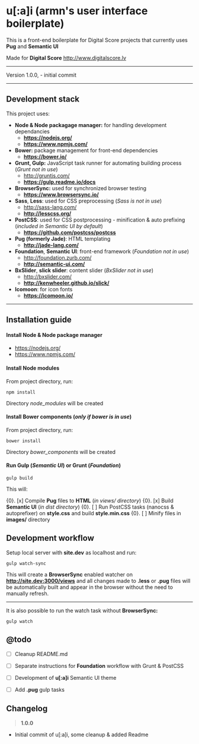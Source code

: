 
u[:a]i (**armn's user interface boilerplate**)
===================

This is a front-end boilerplate for Digital Score projects that currently uses **Pug** and **Semantic UI**

Made for **Digital Score** http://www.digitalscore.lv

---

Version 1.0.0, - initial commit

----------


Development stack
-----------------

This project uses:

- **Node & Node packagage manager:** for handling development dependancies 
    - **https://nodejs.org/**
    - **https://www.npmjs.com/**
- **Bower:** package management for front-end dependencies
    - **https://bower.io/**
- **Grunt, Gulp:** JavaScript task runner for automating building process (*Grunt not in use*)
    - http://gruntjs.com/
    - **https://gulp.readme.io/docs**
- **BrowserSync:** used for synchronized browser testing
    - **https://www.browsersync.io/**
- **Sass**, **Less**: used for CSS preprocessing (*Sass is not in use*)
    - http://sass-lang.com/
    - **http://lesscss.org/**
- **PostCSS**: used for CSS postprocessing - minification & auto prefixing (*included in Semantic UI by default*)
    - **https://github.com/postcss/postcss**
- **Pug (formerly Jade)**: HTML templating
    - **http://jade-lang.com/**
- **Foundation**, **Semantic UI**: front-end framework (*Foundation not in use*)
    - http://foundation.zurb.com/
    - **http://semantic-ui.com/**
- **BxSlider**, **slick slider**: content slider (*BxSlider not in use*)
    - http://bxslider.com/
    - **http://kenwheeler.github.io/slick/**
- **Icomoon**: for icon fonts
    - **https://icomoon.io/**

----------


Installation guide
-----------------
#### Install Node & Node package manager
- https://nodejs.org/
- https://www.npmjs.com/

#### Install Node modules
From project directory, run:

    npm install

Directory *node_modules* will be created

#### Install Bower components (*only if bower is in use*)
From project directory, run:

    bower install

Directory *bower_components* will be created


#### Run Gulp (*Semantic UI*) or Grunt (*Foundation*)
    gulp build

This will:

 {0}. [x] Compile **Pug** files to **HTML** (*in views/ directory*)
 {0}. [x] Build **Semantic UI** (*in dist directory*)
 {0}. [ ] Run PostCSS tasks (nanocss & autoprefixer) on **style.css** and build **style.min.css**
 {0}. [ ] Minify files in **images/** directory


Development workflow
-------------

Setup local server with **site.dev** as localhost and run:

    gulp watch-sync

This will create a **BrowserSync** enabled watcher on **http://site.dev:3000/views** and all changes made to **.less** or **.pug** files will be automatically built and appear in the browser without the need to manually refresh.

----------


It is also possible to run the watch task without **BrowserSync:**

    gulp watch


## @todo

- [ ] Cleanup README.md
- [ ] Separate instructions for **Foundation** workflow with Grunt & PostCSS
- [ ] Development of **u[:a]i** Semantic UI theme
- [ ] Add **.pug** gulp tasks

 

Changelog
-------------

> **1.0.0**
- Initial commit of u[:a]i, some cleanup & added Readme